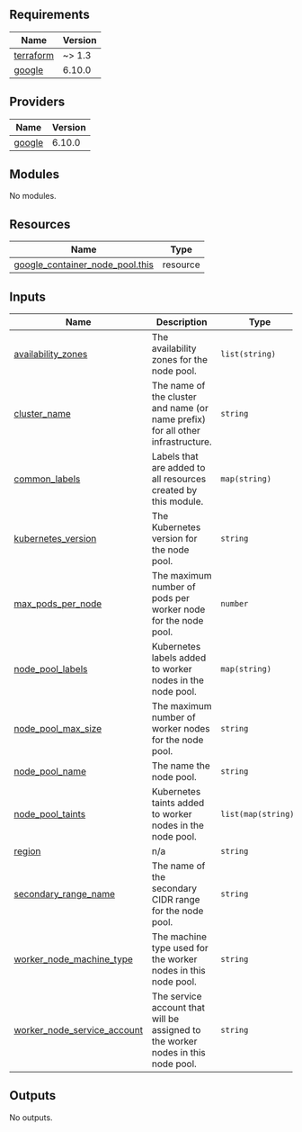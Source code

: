 <!-- BEGIN_TF_DOCS -->
## Requirements

| Name | Version |
|------|---------|
| <a name="requirement_terraform"></a> [terraform](#requirement\_terraform) | ~> 1.3 |
| <a name="requirement_google"></a> [google](#requirement\_google) | 6.10.0 |

## Providers

| Name | Version |
|------|---------|
| <a name="provider_google"></a> [google](#provider\_google) | 6.10.0 |

## Modules

No modules.

## Resources

| Name | Type |
|------|------|
| [google_container_node_pool.this](https://registry.terraform.io/providers/hashicorp/google/6.10.0/docs/resources/container_node_pool) | resource |

## Inputs

| Name | Description | Type | Default | Required |
|------|-------------|------|---------|:--------:|
| <a name="input_availability_zones"></a> [availability\_zones](#input\_availability\_zones) | The availability zones for the node pool. | `list(string)` | n/a | yes |
| <a name="input_cluster_name"></a> [cluster\_name](#input\_cluster\_name) | The name of the cluster and name (or name prefix) for all other infrastructure. | `string` | n/a | yes |
| <a name="input_common_labels"></a> [common\_labels](#input\_common\_labels) | Labels that are added to all resources created by this module. | `map(string)` | `{}` | no |
| <a name="input_kubernetes_version"></a> [kubernetes\_version](#input\_kubernetes\_version) | The Kubernetes version for the node pool. | `string` | n/a | yes |
| <a name="input_max_pods_per_node"></a> [max\_pods\_per\_node](#input\_max\_pods\_per\_node) | The maximum number of pods per worker node for the node pool. | `number` | n/a | yes |
| <a name="input_node_pool_labels"></a> [node\_pool\_labels](#input\_node\_pool\_labels) | Kubernetes labels added to worker nodes in the node pool. | `map(string)` | n/a | yes |
| <a name="input_node_pool_max_size"></a> [node\_pool\_max\_size](#input\_node\_pool\_max\_size) | The maximum number of worker nodes for the node pool. | `string` | n/a | yes |
| <a name="input_node_pool_name"></a> [node\_pool\_name](#input\_node\_pool\_name) | The name the node pool. | `string` | n/a | yes |
| <a name="input_node_pool_taints"></a> [node\_pool\_taints](#input\_node\_pool\_taints) | Kubernetes taints added to worker nodes in the node pool. | `list(map(string))` | n/a | yes |
| <a name="input_region"></a> [region](#input\_region) | n/a | `string` | n/a | yes |
| <a name="input_secondary_range_name"></a> [secondary\_range\_name](#input\_secondary\_range\_name) | The name of the secondary CIDR range for the node pool. | `string` | n/a | yes |
| <a name="input_worker_node_machine_type"></a> [worker\_node\_machine\_type](#input\_worker\_node\_machine\_type) | The machine type used for the worker nodes in this node pool. | `string` | n/a | yes |
| <a name="input_worker_node_service_account"></a> [worker\_node\_service\_account](#input\_worker\_node\_service\_account) | The service account that will be assigned to the worker nodes in this node pool. | `string` | n/a | yes |

## Outputs

No outputs.
<!-- END_TF_DOCS -->